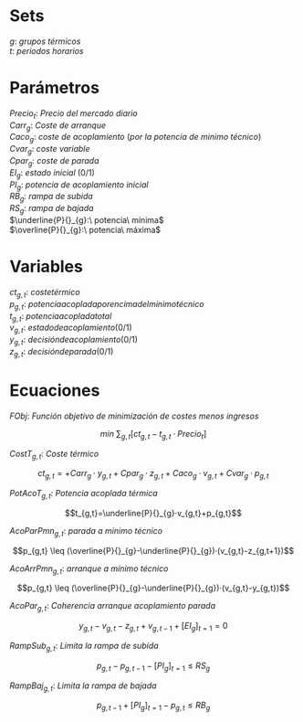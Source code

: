 # Sets
$`g:\ grupos\ térmicos`$ <br>
$`t:\ periodos\ horarios`$ <br>

# Parámetros
$`Precio_{t}:\ Precio\ del\ mercado\ diario`$ <br>
$`Carr_{g}:\ Coste\ de\ arranque`$ <br>
$`Caco_{g}:\ coste\ de\ acoplamiento\ (por\ la\ potencia\ de\ minimo\ técnico)`$ <br>
$`Cvar_{g}:\ coste\ variable`$ <br>
$`Cpar_{g}:\ coste\ de\ parada`$ <br>
$`EI_{g}:\ estado\ inicial\ (0/1)`$ <br>
$`PI_{g}:\ potencia\ de\ acoplamiento\ inicial`$ <br>
$`RB_{g}:\ rampa\ de\ subida`$ <br>
$`RS_{g}:\ rampa\ de\ bajada`$ <br>
$`\underline{P}{}_{g}:\ potencia\ mínima`$ <br>
$`\overline{P}{}_{g}:\ potencia\ máxima`$

# Variables
$`ct_{g,t}:\ coste térmico`$ <br>
$`p_{g,t}:\ potencia acoplada por encima del mínimo técnico`$ <br>
$`t_{g,t}:\ potencia acoplada total`$ <br>
$`v_{g,t}:\ estado de acoplamiento (0/1)`$ <br>
$`y_{g,t}:\ decisión de acoplamiento (0/1)`$ <br>
$`z_{g,t}:\ decisión de parada (0/1)`$

# Ecuaciones
$`FObj:\ Función\  objetivo\  de\  minimización\  de\  costes\  menos\  ingresos   `$ 
```math
min \ \sum_{g,t}[ct_{g,t} - t_{g,t} · Precio_{t}]
```
$`CostT_{g,t}:\ Coste\ térmico `$
```math
    ct_{g,t} = + Carr_{g} · y_{g,t}  
               + Cpar_{g} · z_{g,t} 
               + Caco_{g} · v_{g,t}                               
               + Cvar_{g} · p_{g,t}     
```
$`PotAcoT_{g,t}:\ Potencia\ acoplada\ térmica`$
```math
t_{g,t}=\underline{P}{}_{g}·v_{g,t}+p_{g,t}
```
$`AcoParPmn_{g,t}:\ parada\ a\ mínimo\ técnico`$
```math
p_{g,t} \leq  (\overline{P}{}_{g}-\underline{P}{}_{g})·(v_{g,t}-z_{g,t+1})
```
$`AcoArrPmn_{g,t}:\ arranque\ a\ mínimo\ técnico`$
```math
p_{g,t} \leq  (\overline{P}{}_{g}-\underline{P}{}_{g})·(v_{g,t}-y_{g,t})
```
$`AcoPar_{g,t}:\ Coherencia\ arranque\ acoplamiento\ parada`$
```math
y_{g,t}-v_{g,t}-z_{g,t}+v_{g,t-1}+[EI_{g}]_{t=1}=0
```
$`RampSub_{g,t}:\ Limita\ la\ rampa\ de\ subida`$
```math
p_{g,t} - p_{g,t-1} - [PI_{g}]_{t=1} \leq RS_{g}
```
$`RampBaj_{g,t}:\ Limita\ la\ rampa\ de\ bajada`$
```math
p_{g,t-1} + [PI_{g}]_{t=1} - p_{g,t} \leq RB_{g}
```